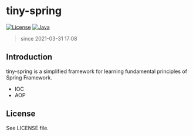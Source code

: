 # tiny-spring

[![License](https://img.shields.io/badge/license-MIT-4EB1BA.svg)]()
[![Java](https://img.shields.io/badge/language-Java-orange.svg)]()

> since 2021-03-31 17:08

## Introduction

tiny-spring is a simplified framework for learning fundamental principles of Spring Framework.

- IOC
- AOP

## License

See LICENSE file.